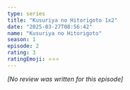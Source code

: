 ```yaml
---
type: series
title: "Kusuriya no Hitorigoto 1x2"
date: "2025-03-27T08:56:42"
name: "Kusuriya no Hitorigoto"
season: 1
episode: 2
rating: 3
ratingEmoji: ⭐️⭐️⭐️
---
```


*[No review was written for this episode]*
